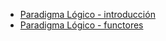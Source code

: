 -   [Paradigma Lógico - introducción](paradigma-logico---introduccion.html)
-   [Paradigma Lógico - functores](paradigma-logico---functores.html)

